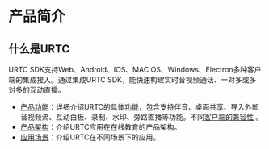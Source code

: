 # 产品简介


## 什么是URTC

URTC SDK支持Web、Android、IOS、MAC OS、Windows、Electron多种客户端的集成接入。通过集成URTC SDK，能快速构建实时音视频通话、一对多或多对多的互动直播。    

* [产品功能](urtc/introduction/functions)：详细介绍URTC的具体功能，包含支持伴音、桌面共享、导入外部音视频流、互动白板、录制、水印、旁路直播等功能。不同[客户端的兼容性](urtc/introduction/functions?id=%e5%a4%9a%e5%b9%b3%e5%8f%b0%e6%8e%a5%e5%85%a5) 。
* [产品架构](urtc/introduction/structure)：介绍URTC应用在在线教育的产品架构。
* [应用场景](urtc/introduction/scenario)：介绍URTC在不同场景下的应用。
